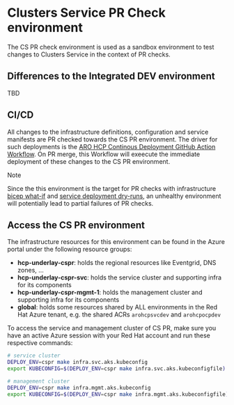 # Clusters Service PR Check environment

The CS PR check environment is used as a sandbox environment to test changes to Clusters Service in the context of PR checks.

## Differences to the Integrated DEV environment

TBD

## CI/CD

All changes to the infrastructure definitions, configuration and service manifests are PR checked towards the CS PR environment. The driver for such deployments is the [ARO HCP Continous Deployment GitHub Action Workflow](../.github/workflows/aro-hcp-cd.yml). On PR merge, this Workflow will exeecute the immediate deployment of these changes to the CS PR environment.

> [!NOTE]
> Since the this environment is the target for PR checks with infrastructure [bicep what-if](bicep.md#dry-runs) and [service deployment dry-runs](service-deployment-concept.md#deployment-via-pipelines), an unhealthy environment will potentially lead to partial failures of PR checks.

## Access the CS PR environment

The infrastructure resources for this environment can be found in the Azure portal under the following resource groups:

- **hcp-underlay-cspr**: holds the regional resources like Eventgrid, DNS zones, ...
- **hcp-underlay-cspr-svc**: holds the service cluster and supporting infra for its components
- **hcp-underlay-cspr-mgmt-1**: holds the management cluster and supporting infra for its components
- **global**: holds some resources shared by ALL environments in the Red Hat Azure tenant, e.g. the shared ACRs `arohcpsvcdev` and `arohcpocpdev`

To access the service and management cluster of CS PR, make sure you have an active Azure session with your Red Hat account and run these respective commands:

  ```sh
  # service cluster
  DEPLOY_ENV=cspr make infra.svc.aks.kubeconfig
  export KUBECONFIG=$(DEPLOY_ENV=cspr make infra.svc.aks.kubeconfigfile)

  # management cluster
  DEPLOY_ENV=cspr make infra.mgmt.aks.kubeconfig
  export KUBECONFIG=$(DEPLOY_ENV=cspr make infra.mgmt.aks.kubeconfigfile)
  ```
